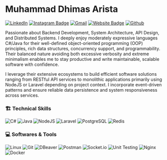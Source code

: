 # Muhammad Dhimas Arista
[![LinkedIn](https://custom-icon-badges.demolab.com/badge/LinkedIn-0A66C2?logo=linkedin-white&logoColor=fff)](https://www.linkedin.com/in/dhimasarista/)
[![Instagram Badge](https://img.shields.io/badge/-Instagram-purple?logo=instagram&logoColor=white&link=https://instagram.com/codedhims/)](https://www.instagram.com/codedhims)
[![Gmail](https://img.shields.io/badge/-Gmail-c14438?style=flat&logo=Gmail&logoColor=white)](mailto:mdhimasarista@gmail.com)
[![Website Badge](https://img.shields.io/badge/-Website-c14438?style=flat&logo=Google-Chrome&logoColor=white&link=https://dhimasarista.github.io)](https://dhimasarista.github.io)
[![Github](https://img.shields.io/github/followers/dhimasarista?label=Follow&style=social)](https://github.com/dhimasarista)

Passionate about Backend Development, System Architecture, API Design, and Distributed Systems. I deeply enjoy moderately expressive languages C#/Java for their well-defined object-oriented programming (OOP) principles, rich data structures, concurrency support, and programmability. Their balanced nature avoiding both excessive verbosity and extreme minimalism enables me to stay productive and write maintainable, scalable software with confidence.

I leverage their extensive ecosystems to build efficient software solutions ranging from RESTful API services to monolithic applications primarily using NodeJS or Laravel depending on project context. I incorporate event-driven patterns and ensure reliable data persistence and system responsiveness across services. 

### 🏗️ Technical Skills
![C#](https://custom-icon-badges.demolab.com/badge/CSharp-%23E0559F.svg?logo=cshrp&logoColor=white)
![Java](https://img.shields.io/badge/Java-%23F1413D.svg?logo=openjdk&logoColor=white)
![NodeJS](https://img.shields.io/badge/NodeJS-339933.svg?logo=node.js&logoColor=white)
![Laravel](https://img.shields.io/badge/Laravel-EB6A4A?logo=laravel&logoColor=white)
![PostgreSQL](https://img.shields.io/badge/PostgreSQL-0056A3?logo=postgresql&logoColor=white)
![Redis](https://img.shields.io/badge/Redis-ED5454?logo=redis&logoColor=white)

### 💻 Softwares & Tools
![Linux](https://img.shields.io/badge/Linux-%23FCC624?logo=linux&logoColor=black)
![Git](https://img.shields.io/badge/Git-%23F1502F?logo=git&logoColor=white)
![DBeaver](https://img.shields.io/badge/DBeaver-%234A90E2?logo=dbeaver&logoColor=white)
![Postman](https://img.shields.io/badge/Postman-%23FF6C37?logo=postman&logoColor=white)
![Socket.io](https://img.shields.io/badge/SocketIO-%23B0B0B0?logo=socketdotio&logoColor=black&color=white)
![Unit Testing](https://img.shields.io/badge/Unit%20Testing-%23FF5722?logo=jest&logoColor=white)
![Nginx](https://img.shields.io/badge/Nginx-%23009639?logo=nginx&logoColor=white)
![Docker](https://img.shields.io/badge/Docker-%232496ED?logo=docker&logoColor=white)


<!--
# ![Go](https://img.shields.io/badge/Golang-%2300ADD8.svg?logo=go&logoColor=white)
![MSSQL](https://custom-icon-badges.demolab.com/badge/MSSQL-EB5A5A.svg?logo=mssql&logoColor=white)
![MySQL](https://img.shields.io/badge/MySQL-4C9EC7?logo=mysql&logoColor=white)
